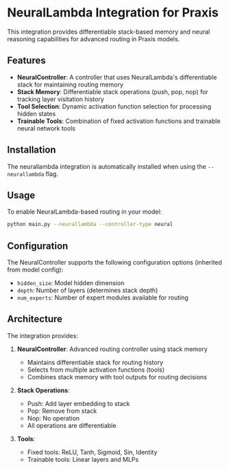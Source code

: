 # NeuralLambda Integration for Praxis

This integration provides differentiable stack-based memory and neural reasoning capabilities for advanced routing in Praxis models.

## Features

- **NeuralController**: A controller that uses NeuralLambda's differentiable stack for maintaining routing memory
- **Stack Memory**: Differentiable stack operations (push, pop, nop) for tracking layer visitation history
- **Tool Selection**: Dynamic activation function selection for processing hidden states
- **Trainable Tools**: Combination of fixed activation functions and trainable neural network tools

## Installation

The neurallambda integration is automatically installed when using the `--neurallambda` flag.

## Usage

To enable NeuralLambda-based routing in your model:

```bash
python main.py --neurallambda --controller-type neural
```

## Configuration

The NeuralController supports the following configuration options (inherited from model config):
- `hidden_size`: Model hidden dimension
- `depth`: Number of layers (determines stack depth)
- `num_experts`: Number of expert modules available for routing

## Architecture

The integration provides:

1. **NeuralController**: Advanced routing controller using stack memory
   - Maintains differentiable stack for routing history
   - Selects from multiple activation functions (tools)
   - Combines stack memory with tool outputs for routing decisions

2. **Stack Operations**:
   - Push: Add layer embedding to stack
   - Pop: Remove from stack
   - Nop: No operation
   - All operations are differentiable

3. **Tools**:
   - Fixed tools: ReLU, Tanh, Sigmoid, Sin, Identity
   - Trainable tools: Linear layers and MLPs